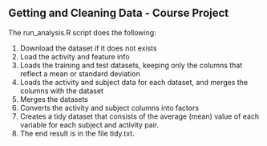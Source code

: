 ## Getting and Cleaning Data - Course Project

The run_analysis.R script does the following:

1. Download the dataset if it does not exists
2. Load the activity and feature info
3. Loads the training and test datasets, keeping only the columns that reflect a mean or standard deviation
4. Loads the activity and subject data for each dataset, and merges the columns with the dataset
5. Merges the datasets
6. Converts the activity and subject columns into factors
7. Creates a tidy dataset that consists of the average (mean) value of each variable for each subject and activity pair.
8. The end result is in the file tidy.txt.

